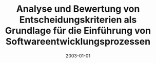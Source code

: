 ---
abstract: ''
authors:
- Klaus Wasserburger
date: '2003-01-01'
featured: false
links:
- name: Publik
  url: https://publik.tuwien.ac.at/showentry.php?ID=138144&lang=1
publication_types:
- '7'
publishDate: '2003-01-01'
title: Analyse und Bewertung von Entscheidungskriterien als Grundlage für die Einführung
  von Softwareentwicklungsprozessen
url_pdf: ''
---
